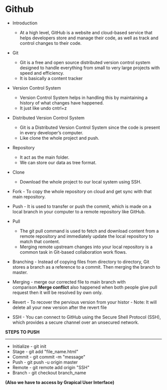 # **Github**
* Introduction
     - At a high level, GitHub is a website and cloud-based service that helps developers store and manage their code, as well as track and control changes to their code. 

* Git
     - Git is a free and open source distributed version control system designed to handle everything from small to very large projects with speed and efficiency.
     - It is basically a content tracker
     

* Version Control System
     - Version Control System helps in handling this by maintaining a history of what changes have happened.
     - It just like undo cntrl+z

* Distributed Version Control System
     - Git is a Distributed Version Control System since the code is present in every developer’s computer. 
     - Like clone the whole project and push.

* Repository
     - It act as the main folder.
     - We can store our data as tree format.
* Clone
    - Download the whole project to our local system using SSH.
* Fork
      - To copy the whole repository on cloud and get sync with that main repository.

* Push 
      -  It is used to transfer or push the commit, which is made on a local branch in your computer to a remote repository like GitHub. 
* Pull
     -  The git pull command is used to fetch and download content from a remote repository and immediately update the local repository to match that content. 
     - Merging remote upstream changes into your local repository is a common task in Git-based collaboration work flows. 
* Branching
      - Instead of copying files from directory to directory, Git stores a branch as a reference to a commit. Then merging the branch to master.
* Merging
      - merge our corrected file to main branch with comparison.**Merge conflict** also happened when both people give pull request then it will be resolved by own only.
* Revert 
       - To recover the pervious version from your histor
       - Note: It will delete all your new version after the revert file
* SSH - You can connect to GitHub using the Secure Shell Protocol (SSH), which provides a secure channel over an unsecured network.

**STEPS TO PUSH**
___________________________________
- Initialize - git init
- Stage - git add "file_name.html"
- Commit - git commit -m "message"
- Push - git push -u origin master
- Remote - git remote add origin "SSH"
- Branch - git checkout branch_name
      
 **(Also we have to access by Grapical User Interface)**

